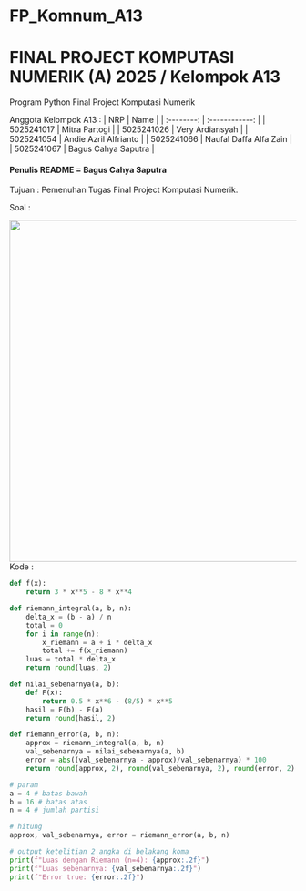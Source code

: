 # FP_Komnum_A13

# FINAL PROJECT KOMPUTASI NUMERIK (A) 2025 / Kelompok A13
Program Python Final Project Komputasi Numerik

Anggota Kelompok A13 :
|    NRP     |      Name      |
| :--------: | :------------: |
| 5025241017 | Mitra Partogi |
| 5025241026 | Very Ardiansyah |
| 5025241054 | Andie Azril Alfrianto |
| 5025241066 | Naufal Daffa Alfa Zain |
| 5025241067 | Bagus Cahya Saputra |

<h4>Penulis README = Bagus Cahya Saputra</h4>
Tujuan : Pemenuhan Tugas Final Project Komputasi Numerik. <br>

Soal : 
<div align="left">
  <img src="https://github.com/user-attachments/assets/acbaa9b3-92c0-42bc-b9fd-0bec5c7b1d2d" width="600" />
</div>
Kode :


```python
def f(x):
    return 3 * x**5 - 8 * x**4

def riemann_integral(a, b, n):
    delta_x = (b - a) / n
    total = 0
    for i in range(n):
        x_riemann = a + i * delta_x 
        total += f(x_riemann)
    luas = total * delta_x
    return round(luas, 2)

def nilai_sebenarnya(a, b):
    def F(x):
        return 0.5 * x**6 - (8/5) * x**5
    hasil = F(b) - F(a)
    return round(hasil, 2)

def riemann_error(a, b, n):
    approx = riemann_integral(a, b, n)
    val_sebenarnya = nilai_sebenarnya(a, b)
    error = abs((val_sebenarnya - approx)/val_sebenarnya) * 100
    return round(approx, 2), round(val_sebenarnya, 2), round(error, 2)

# param
a = 4 # batas bawah
b = 16 # batas atas
n = 4 # jumlah partisi

# hitung
approx, val_sebenarnya, error = riemann_error(a, b, n)

# output ketelitian 2 angka di belakang koma
print(f"Luas dengan Riemann (n=4): {approx:.2f}")
print(f"Luas sebenarnya: {val_sebenarnya:.2f}")
print(f"Error true: {error:.2f}")
```
